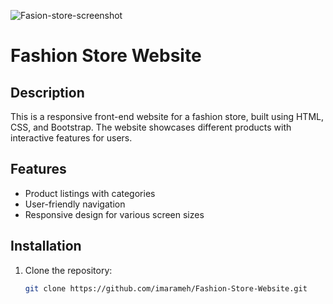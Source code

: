 ![Fasion-store-screenshot](https://github.com/user-attachments/assets/21121cf7-8cb4-411c-b539-ddc978ece4c3)
# Fashion Store Website

## Description
This is a responsive front-end website for a fashion store, built using HTML, CSS, and Bootstrap. The website showcases different products with interactive features for users.

## Features
- Product listings with categories
- User-friendly navigation
- Responsive design for various screen sizes

## Installation
1. Clone the repository:
   ```bash
   git clone https://github.com/imarameh/Fashion-Store-Website.git
